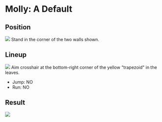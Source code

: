 # Molly: A Default

## Position
![](./position.png)
Stand in the corner of the two walls shown.

## Lineup
![](./lineup.png)
Aim crosshair at the bottom-right corner of the yellow "trapezoid" in the leaves.
* Jump: NO
* Run: NO

## Result
![](./result.png)
